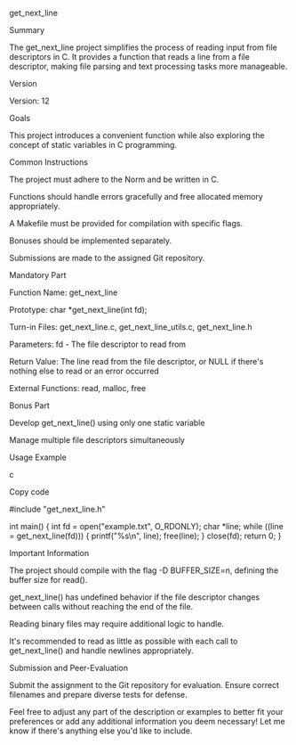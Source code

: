 get_next_line

Summary

The get_next_line project simplifies the process of reading input from file descriptors in C. It provides a function that reads a line from a file descriptor, making file parsing and text processing tasks more manageable.

Version

Version: 12

Goals

This project introduces a convenient function while also exploring the concept of static variables in C programming.

Common Instructions

The project must adhere to the Norm and be written in C.

Functions should handle errors gracefully and free allocated memory appropriately.

A Makefile must be provided for compilation with specific flags.

Bonuses should be implemented separately.

Submissions are made to the assigned Git repository.

Mandatory Part

Function Name: get_next_line

Prototype: char *get_next_line(int fd);

Turn-in Files: get_next_line.c, get_next_line_utils.c, get_next_line.h

Parameters: fd - The file descriptor to read from

Return Value: The line read from the file descriptor, or NULL if there's nothing else to read or an error occurred

External Functions: read, malloc, free

Bonus Part

Develop get_next_line() using only one static variable

Manage multiple file descriptors simultaneously

Usage Example

c

Copy code

#include "get_next_line.h"

int main()
{
    int fd = open("example.txt", O_RDONLY);
    char *line;
    while ((line = get_next_line(fd)))
    {
        printf("%s\n", line);
        free(line);
    }
    close(fd);
    return 0;
}

Important Information

The project should compile with the flag -D BUFFER_SIZE=n, defining the buffer size for read().

get_next_line() has undefined behavior if the file descriptor changes between calls without reaching the end of the file.

Reading binary files may require additional logic to handle.

It's recommended to read as little as possible with each call to get_next_line() and handle newlines appropriately.

Submission and Peer-Evaluation

Submit the assignment to the Git repository for evaluation. Ensure correct filenames and prepare diverse tests for defense.

Feel free to adjust any part of the description or examples to better fit your preferences or add any additional information you deem necessary! Let me know if there's anything else you'd like to include.





